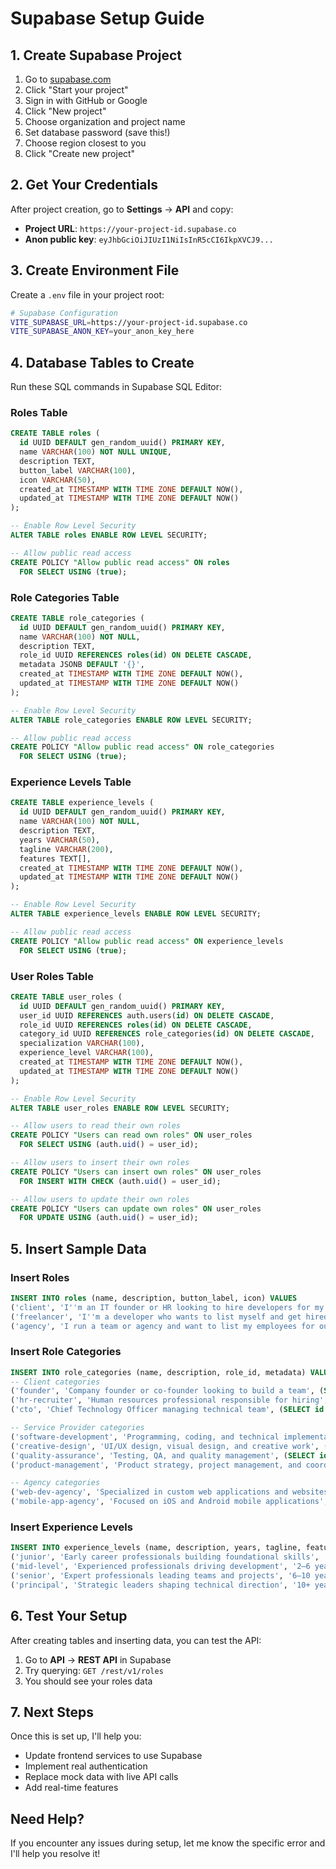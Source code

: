 # Supabase Setup Guide

## 1. Create Supabase Project

1. Go to [supabase.com](https://supabase.com)
2. Click "Start your project"
3. Sign in with GitHub or Google
4. Click "New project"
5. Choose organization and project name
6. Set database password (save this!)
7. Choose region closest to you
8. Click "Create new project"

## 2. Get Your Credentials

After project creation, go to **Settings** → **API** and copy:

- **Project URL**: `https://your-project-id.supabase.co`
- **Anon public key**: `eyJhbGciOiJIUzI1NiIsInR5cCI6IkpXVCJ9...`

## 3. Create Environment File

Create a `.env` file in your project root:

```bash
# Supabase Configuration
VITE_SUPABASE_URL=https://your-project-id.supabase.co
VITE_SUPABASE_ANON_KEY=your_anon_key_here
```

## 4. Database Tables to Create

Run these SQL commands in Supabase SQL Editor:

### Roles Table
```sql
CREATE TABLE roles (
  id UUID DEFAULT gen_random_uuid() PRIMARY KEY,
  name VARCHAR(100) NOT NULL UNIQUE,
  description TEXT,
  button_label VARCHAR(100),
  icon VARCHAR(50),
  created_at TIMESTAMP WITH TIME ZONE DEFAULT NOW(),
  updated_at TIMESTAMP WITH TIME ZONE DEFAULT NOW()
);

-- Enable Row Level Security
ALTER TABLE roles ENABLE ROW LEVEL SECURITY;

-- Allow public read access
CREATE POLICY "Allow public read access" ON roles
  FOR SELECT USING (true);
```

### Role Categories Table
```sql
CREATE TABLE role_categories (
  id UUID DEFAULT gen_random_uuid() PRIMARY KEY,
  name VARCHAR(100) NOT NULL,
  description TEXT,
  role_id UUID REFERENCES roles(id) ON DELETE CASCADE,
  metadata JSONB DEFAULT '{}',
  created_at TIMESTAMP WITH TIME ZONE DEFAULT NOW(),
  updated_at TIMESTAMP WITH TIME ZONE DEFAULT NOW()
);

-- Enable Row Level Security
ALTER TABLE role_categories ENABLE ROW LEVEL SECURITY;

-- Allow public read access
CREATE POLICY "Allow public read access" ON role_categories
  FOR SELECT USING (true);
```

### Experience Levels Table
```sql
CREATE TABLE experience_levels (
  id UUID DEFAULT gen_random_uuid() PRIMARY KEY,
  name VARCHAR(100) NOT NULL,
  description TEXT,
  years VARCHAR(50),
  tagline VARCHAR(200),
  features TEXT[],
  created_at TIMESTAMP WITH TIME ZONE DEFAULT NOW(),
  updated_at TIMESTAMP WITH TIME ZONE DEFAULT NOW()
);

-- Enable Row Level Security
ALTER TABLE experience_levels ENABLE ROW LEVEL SECURITY;

-- Allow public read access
CREATE POLICY "Allow public read access" ON experience_levels
  FOR SELECT USING (true);
```

### User Roles Table
```sql
CREATE TABLE user_roles (
  id UUID DEFAULT gen_random_uuid() PRIMARY KEY,
  user_id UUID REFERENCES auth.users(id) ON DELETE CASCADE,
  role_id UUID REFERENCES roles(id) ON DELETE CASCADE,
  category_id UUID REFERENCES role_categories(id) ON DELETE CASCADE,
  specialization VARCHAR(100),
  experience_level VARCHAR(100),
  created_at TIMESTAMP WITH TIME ZONE DEFAULT NOW(),
  updated_at TIMESTAMP WITH TIME ZONE DEFAULT NOW()
);

-- Enable Row Level Security
ALTER TABLE user_roles ENABLE ROW LEVEL SECURITY;

-- Allow users to read their own roles
CREATE POLICY "Users can read own roles" ON user_roles
  FOR SELECT USING (auth.uid() = user_id);

-- Allow users to insert their own roles
CREATE POLICY "Users can insert own roles" ON user_roles
  FOR INSERT WITH CHECK (auth.uid() = user_id);

-- Allow users to update their own roles
CREATE POLICY "Users can update own roles" ON user_roles
  FOR UPDATE USING (auth.uid() = user_id);
```

## 5. Insert Sample Data

### Insert Roles
```sql
INSERT INTO roles (name, description, button_label, icon) VALUES
('client', 'I''m an IT founder or HR looking to hire developers for my company or team.', 'Hire Talent', 'users'),
('freelancer', 'I''m a developer who wants to list myself and get hired by startups and companies.', 'List Myself', 'user'),
('agency', 'I run a team or agency and want to list my employees for outsourced projects.', 'List My Team', 'building');
```

### Insert Role Categories
```sql
INSERT INTO role_categories (name, description, role_id, metadata) VALUES
-- Client categories
('founder', 'Company founder or co-founder looking to build a team', (SELECT id FROM roles WHERE name = 'client'), '{"companySize": "0-50", "fundingStage": "seed"}'),
('hr-recruiter', 'Human resources professional responsible for hiring', (SELECT id FROM roles WHERE name = 'client'), '{"companySize": "50+", "fundingStage": "established"}'),
('cto', 'Chief Technology Officer managing technical team', (SELECT id FROM roles WHERE name = 'client'), '{"companySize": "100+", "fundingStage": "series-a"}'),

-- Service Provider categories
('software-development', 'Programming, coding, and technical implementation', (SELECT id FROM roles WHERE name = 'freelancer'), '{"skills": ["Programming", "Problem Solving", "Technical"]}'),
('creative-design', 'UI/UX design, visual design, and creative work', (SELECT id FROM roles WHERE name = 'freelancer'), '{"skills": ["Design", "Creativity", "User Research"]}'),
('quality-assurance', 'Testing, QA, and quality management', (SELECT id FROM roles WHERE name = 'freelancer'), '{"skills": ["Testing", "Quality", "Analytical"]}'),
('product-management', 'Product strategy, project management, and coordination', (SELECT id FROM roles WHERE name = 'freelancer'), '{"skills": ["Strategy", "Management", "Communication"]}'),

-- Agency categories
('web-dev-agency', 'Specialized in custom web applications and websites', (SELECT id FROM roles WHERE name = 'agency'), '{"services": ["Web Development", "E-commerce", "CMS"]}'),
('mobile-app-agency', 'Focused on iOS and Android mobile applications', (SELECT id FROM roles WHERE name = 'agency'), '{"services": ["Mobile Apps", "Cross-platform", "Native"]}');
```

### Insert Experience Levels
```sql
INSERT INTO experience_levels (name, description, years, tagline, features) VALUES
('junior', 'Early career professionals building foundational skills', '0–2 years', 'Potential builders', ARRAY['Learning core technologies', 'Building foundational skills', 'Working under guidance', 'Contributing to team projects']),
('mid-level', 'Experienced professionals driving development', '2–6 years', 'Core contributors', ARRAY['Independent project delivery', 'Mentoring junior developers', 'Technical decision making', 'Cross-functional collaboration']),
('senior', 'Expert professionals leading teams and projects', '6–10 years', 'Lead developers / team leads', ARRAY['Leading development teams', 'Architectural decision making', 'Project planning & execution', 'Stakeholder communication']),
('principal', 'Strategic leaders shaping technical direction', '10+ years', 'Strategic leaders', ARRAY['Technical strategy & vision', 'System architecture design', 'Team leadership & mentoring', 'Business impact focus']);
```

## 6. Test Your Setup

After creating tables and inserting data, you can test the API:

1. Go to **API** → **REST API** in Supabase
2. Try querying: `GET /rest/v1/roles`
3. You should see your roles data

## 7. Next Steps

Once this is set up, I'll help you:
- Update frontend services to use Supabase
- Implement real authentication
- Replace mock data with live API calls
- Add real-time features

## Need Help?

If you encounter any issues during setup, let me know the specific error and I'll help you resolve it!
